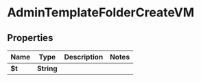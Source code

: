 

# AdminTemplateFolderCreateVM


## Properties

| Name | Type | Description | Notes |
|------------ | ------------- | ------------- | -------------|
|**$t** | **String** |  |  |



